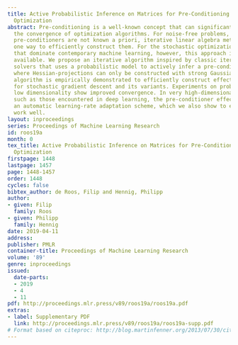 ```yaml
---
title: Active Probabilistic Inference on Matrices for Pre-Conditioning in Stochastic
  Optimization
abstract: Pre-conditioning is a well-known concept that can significantly improve
  the convergence of optimization algorithms. For noise-free problems, where good
  pre-conditioners are not known a priori, iterative linear algebra methods offer
  one way to efficiently construct them. For the stochastic optimization problems
  that dominate contemporary machine learning, however, this approach is not readily
  available. We propose an iterative algorithm inspired by classic iterative linear
  solvers that uses a probabilistic model to actively infer a pre-conditioner in situations
  where Hessian-projections can only be constructed with strong Gaussian noise. The
  algorithm is empirically demonstrated to efficiently construct effective pre-conditioners
  for stochastic gradient descent and its variants. Experiments on problems of comparably
  low dimensionality show improved convergence. In very high-dimensional problems,
  such as those encountered in deep learning, the pre-conditioner effectively becomes
  an automatic learning-rate adaptation scheme, which we also show to empirically
  work well.
layout: inproceedings
series: Proceedings of Machine Learning Research
id: roos19a
month: 0
tex_title: Active Probabilistic Inference on Matrices for Pre-Conditioning in Stochastic
  Optimization
firstpage: 1448
lastpage: 1457
page: 1448-1457
order: 1448
cycles: false
bibtex_author: de Roos, Filip and Hennig, Philipp
author:
- given: Filip
  family: Roos
- given: Philipp
  family: Hennig
date: 2019-04-11
address: 
publisher: PMLR
container-title: Proceedings of Machine Learning Research
volume: '89'
genre: inproceedings
issued:
  date-parts:
  - 2019
  - 4
  - 11
pdf: http://proceedings.mlr.press/v89/roos19a/roos19a.pdf
extras:
- label: Supplementary PDF
  link: http://proceedings.mlr.press/v89/roos19a/roos19a-supp.pdf
# Format based on citeproc: http://blog.martinfenner.org/2013/07/30/citeproc-yaml-for-bibliographies/
---
```

